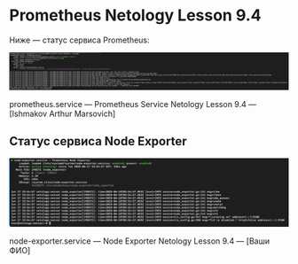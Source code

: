 # Prometheus Netology Lesson 9.4

Ниже — статус сервиса Prometheus:

![Prometheus Service Status](prometheus-service.png)

prometheus.service — Prometheus Service Netology Lesson 9.4 — [Ishmakov Arthur Marsovich]

## Статус сервиса Node Exporter

![Node Exporter Service Status](node-exporter-service.png)

node-exporter.service — Node Exporter Netology Lesson 9.4 — [Ваши ФИО]
